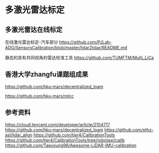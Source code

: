 # 多激光雷达标定
## 多激光雷达在线标定

在线激光雷达标定-汽车部分 https://github.com/PJLab-ADG/SensorsCalibration/blob/master/lidar2lidar/README.md

静态的具有共同视角的雷达校准工具 https://github.com/TUMFTM/Multi_LiCa

## 香港大学zhangfu课题组成果
https://github.com/hku-mars/decentralized_loam

https://github.com/hku-mars/mlcc

## 参考资料

https://cloud.tencent.com/developer/article/2104717
https://github.com/hku-mars/decentralized_loam
https://github.com/ethz-asl/lidar_align
https://github.com/tier4/CalibrationTools
https://github.com/tier4/CalibrationTools/tree/robotaxi/calib
https://github.com/Taeyoung96/Awesome-LiDAR-IMU-calibration